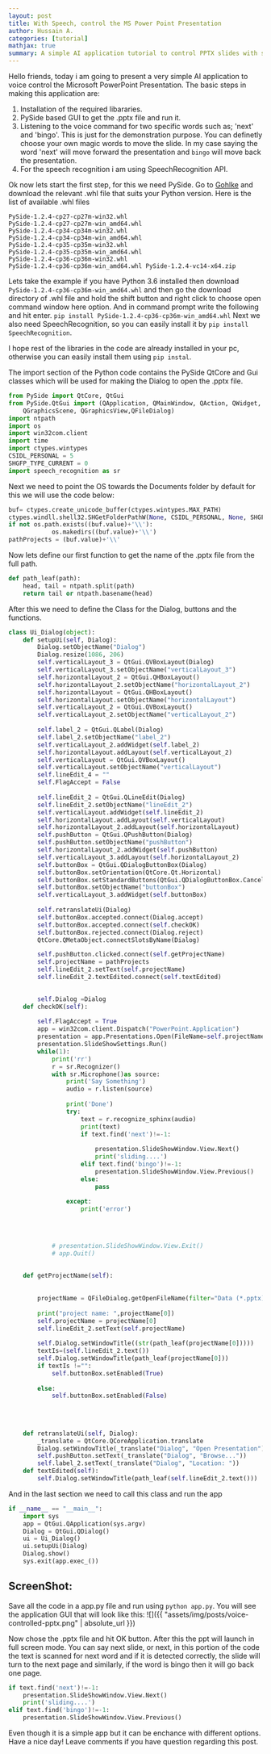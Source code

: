 ```yaml
---
layout: post
title: With Speech, control the MS Power Point Presentation
author: Hussain A.
categories: [tutorial]
mathjax: true
summary: A simple AI application tutorial to control PPTX slides with speech using python
---
```


Hello friends, today i am going to present a very simple AI application to voice control the Microsoft PowerPoint Presentation.
The basic steps in making this application are:
1) Installation of the required libararies.
2) PySide based GUI to get the .pptx file and run it.
3) Listening to the voice command for two specific words such as; 'next' and 'bingo'. This is just for the demonstration purpose.
You can definetly choose your own magic words to move the slide. In my case saying the word 'next' will move forward the presentation
and `bingo` will move back the presentation.
4) For the speech recognition i am using SpeechRecognition API. 

Ok now lets start the first step, for this we need PySide. Go to [Gohlke](https://www.lfd.uci.edu/~gohlke/pythonlibs/#p=PySide) and download the relevant .whl file that suits your Python version.
Here is the list of available .whl files 

   `PySide‑1.2.4‑cp27‑cp27m‑win32.whl
    PySide‑1.2.4‑cp27‑cp27m‑win_amd64.whl
    PySide‑1.2.4‑cp34‑cp34m‑win32.whl
    PySide‑1.2.4‑cp34‑cp34m‑win_amd64.whl
    PySide‑1.2.4‑cp35‑cp35m‑win32.whl
    PySide‑1.2.4‑cp35‑cp35m‑win_amd64.whl
    PySide‑1.2.4‑cp36‑cp36m‑win32.whl
    PySide‑1.2.4‑cp36‑cp36m‑win_amd64.whl
    PySide‑1.2.4‑vc14‑x64.zip`

Lets take the example if you have Python 3.6 installed then download `PySide‑1.2.4‑cp36‑cp36m‑win_amd64.whl` and then go the download directory of .whl file and hold the shift button and right click to choose open command window here option. And in command prompt write the following and hit enter.
`pip install PySide‑1.2.4‑cp36‑cp36m‑win_amd64.whl`
Next we also need SpeechRecognition, so you can easily install it by 
`pip install SpeechRecognition`. 

I hope rest of the libraries in the code are already installed in your pc, otherwise you can easily install them using `pip instal`.

The import section of the Python code contains the PySide QtCore and Gui classes which will be used for making the Dialog
to open the .pptx file.
```python 
from PySide import QtCore, QtGui
from PySide.QtGui import (QApplication, QMainWindow, QAction, QWidget,
    QGraphicsScene, QGraphicsView,QFileDialog)
import ntpath
import os
import win32com.client
import time
import ctypes.wintypes
CSIDL_PERSONAL = 5       
SHGFP_TYPE_CURRENT = 0   
import speech_recognition as sr 
```

Next we need to point the OS towards the Documents folder by default for this we will use the code below:

```python
buf= ctypes.create_unicode_buffer(ctypes.wintypes.MAX_PATH)
ctypes.windll.shell32.SHGetFolderPathW(None, CSIDL_PERSONAL, None, SHGFP_TYPE_CURRENT, buf)
if not os.path.exists((buf.value)+'\\'):
            os.makedirs((buf.value)+'\\')
pathProjects = (buf.value)+'\\'
```
Now lets define our first function to get the name of the .pptx file from the full path.

```python
def path_leaf(path):
    head, tail = ntpath.split(path)
    return tail or ntpath.basename(head)
```
After this we need to define the Class for the Dialog, buttons and the functions.

```python
class Ui_Dialog(object):
    def setupUi(self, Dialog):
        Dialog.setObjectName("Dialog")
        Dialog.resize(1086, 206)
        self.verticalLayout_3 = QtGui.QVBoxLayout(Dialog)
        self.verticalLayout_3.setObjectName("verticalLayout_3")
        self.horizontalLayout_2 = QtGui.QHBoxLayout()
        self.horizontalLayout_2.setObjectName("horizontalLayout_2")
        self.horizontalLayout = QtGui.QHBoxLayout()
        self.horizontalLayout.setObjectName("horizontalLayout")
        self.verticalLayout_2 = QtGui.QVBoxLayout()
        self.verticalLayout_2.setObjectName("verticalLayout_2")
      
        self.label_2 = QtGui.QLabel(Dialog)
        self.label_2.setObjectName("label_2")
        self.verticalLayout_2.addWidget(self.label_2)
        self.horizontalLayout.addLayout(self.verticalLayout_2)
        self.verticalLayout = QtGui.QVBoxLayout()
        self.verticalLayout.setObjectName("verticalLayout")
        self.lineEdit_4 = ""
        self.FlagAccept = False
       
        self.lineEdit_2 = QtGui.QLineEdit(Dialog)
        self.lineEdit_2.setObjectName("lineEdit_2")
        self.verticalLayout.addWidget(self.lineEdit_2)
        self.horizontalLayout.addLayout(self.verticalLayout)
        self.horizontalLayout_2.addLayout(self.horizontalLayout)
        self.pushButton = QtGui.QPushButton(Dialog)
        self.pushButton.setObjectName("pushButton")
        self.horizontalLayout_2.addWidget(self.pushButton)
        self.verticalLayout_3.addLayout(self.horizontalLayout_2)
        self.buttonBox = QtGui.QDialogButtonBox(Dialog)
        self.buttonBox.setOrientation(QtCore.Qt.Horizontal)
        self.buttonBox.setStandardButtons(QtGui.QDialogButtonBox.Cancel|QtGui.QDialogButtonBox.Ok)
        self.buttonBox.setObjectName("buttonBox")
        self.verticalLayout_3.addWidget(self.buttonBox)
        
        self.retranslateUi(Dialog)
        self.buttonBox.accepted.connect(Dialog.accept)
        self.buttonBox.accepted.connect(self.checkOK)
        self.buttonBox.rejected.connect(Dialog.reject)
        QtCore.QMetaObject.connectSlotsByName(Dialog)

        self.pushButton.clicked.connect(self.getProjectName)
        self.projectName = pathProjects
        self.lineEdit_2.setText(self.projectName)
        self.lineEdit_2.textEdited.connect(self.textEdited)
        

        self.Dialog =Dialog
    def checkOK(self):
    
        self.FlagAccept = True
        app = win32com.client.Dispatch("PowerPoint.Application")
        presentation = app.Presentations.Open(FileName=self.projectName, ReadOnly=1)
        presentation.SlideShowSettings.Run()
        while(1):
            print('rr')
            r = sr.Recognizer()
            with sr.Microphone()as source:
                print('Say Something')
                audio = r.listen(source)
                
                print('Done')
                try:
                    text = r.recognize_sphinx(audio)
                    print(text)
                    if text.find('next')!=-1:
                    
                        presentation.SlideShowWindow.View.Next()
                        print('sliding....')
                    elif text.find('bingo')!=-1:
                        presentation.SlideShowWindow.View.Previous()
                    else:
                        pass
                    
                except:
                    print('error')

            
         

            # presentation.SlideShowWindow.View.Exit()
            # app.Quit()
                    
        
    def getProjectName(self):
       
   
        projectName = QFileDialog.getOpenFileName(filter="Data (*.pptx)")
        
        print("project name: ",projectName[0])
        self.projectName = projectName[0]
        self.lineEdit_2.setText(self.projectName)
      
        self.Dialog.setWindowTitle((str(path_leaf(projectName[0]))))
        textIs=(self.lineEdit_2.text())
        self.Dialog.setWindowTitle(path_leaf(projectName[0]))
        if textIs !="":
            self.buttonBox.setEnabled(True)
            
        else:
            self.buttonBox.setEnabled(False)
        
    
        
        
    def retranslateUi(self, Dialog):
        _translate = QtCore.QCoreApplication.translate
        Dialog.setWindowTitle(_translate("Dialog", "Open Presentation"))
        self.pushButton.setText(_translate("Dialog", "Browse..."))
        self.label_2.setText(_translate("Dialog", "Location: "))
    def textEdited(self):
        self.Dialog.setWindowTitle(path_leaf(self.lineEdit_2.text()))
```

And in the last section we need to call this class and run the app
```python
if __name__ == "__main__":
    import sys
    app = QtGui.QApplication(sys.argv)
    Dialog = QtGui.QDialog()
    ui = Ui_Dialog()
    ui.setupUi(Dialog)
    Dialog.show()
    sys.exit(app.exec_())
```
    
## ScreenShot:
Save all the code in a app.py file and run using `python app.py`. You will see the application GUI that will look like this:
![]({{ "assets/img/posts/voice-controlled-pptx.png" | absolute_url }})

Now chose the .pptx file and hit OK button. After this the ppt will launch in full screen mode. You can say next slide, or next, in this portion of the code the text is scanned for next word and if it is detected correctly, the slide will turn to 
the next page and similarly, if the word is bingo then it will go back one page. 
```python
if text.find('next')!=-1:
    presentation.SlideShowWindow.View.Next()
    print('sliding....')
elif text.find('bingo')!=-1:
    presentation.SlideShowWindow.View.Previous()
```
Even though it is a simple app but it can be enchance with different options. Have a nice day! Leave comments if you have question regarding this post.


